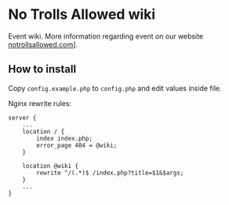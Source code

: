 # No Trolls Allowed wiki

Event wiki. More information regarding event on our website [notrollsallowed.com](http://notrollsallowed.com "No Trolls Allowd")].

## How to install

Copy `config.example.php` to `config.php` and edit values inside file.

Nginx rewrite rules:

```nginx
server {
    ...
    location / {
        index index.php;
        error_page 404 = @wiki;
    }

    location @wiki {
        rewrite ^/(.*)$ /index.php?title=$1&$args;
    }
    ...
}
```
